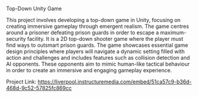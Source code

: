 Top-Down Unity Game

This project involves developing a top-down game in Unity, focusing on creating immersive gameplay through emergent realism. The game centres around a prisoner defeating prison guards in order to escape a maximum-security facility. It is a 2D top-down shooter game where the player must find ways to outsmart prison guards. The game showcases essential game design principles where players will navigate a dynamic setting filled with action and challenges and includes features such as collision detection and AI opponents. These opponents aim to mimic human-like tactical behaviour in order to create an immersive and engaging gameplay experience.

Project Link: https://liverpool.instructuremedia.com/embed/51ca57c9-b36d-468d-9c52-57825fc869cc
